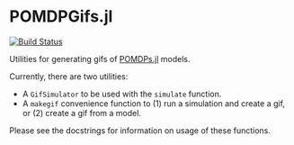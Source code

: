 # POMDPGifs.jl

[![Build Status](https://travis-ci.org/JuliaPOMDP/POMDPGifs.jl.svg?branch=master)](https://travis-ci.org/JuliaPOMDP/POMDPGifs.jl)

Utilities for generating gifs of [POMDPs.jl](https://github.com/JuliaPOMDP/POMDPs.jl) models.

Currently, there are two utilities:
- A `GifSimulator` to be used with the `simulate` function.
- A `makegif` convenience function to (1) run a simulation and create a gif, or (2) create a gif from a model.

Please see the docstrings for information on usage of these functions.
